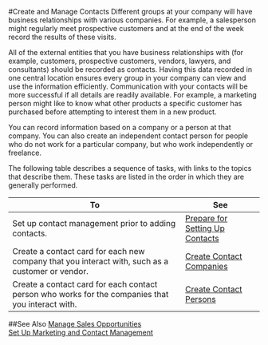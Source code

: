 <properties
                pageTitle="Create and Manage Contacts | Project “Madeira”"
                description="Describes how to create and manage contacts in Project “Madeira”"
                services="project-madeira"
                documentationCenter=""
                authors="jswymer"
/>
<tags
    ms.service="project-madeira"
    ms.topic="article"
    ms.devlang="na"
    ms.tgt_pltfrm="na"
    ms.workload="na"
    ms.date="05/12/2016"
    ms.author="jswymer" />

#Create and Manage Contacts
Different groups at your company will have business relationships with various companies. For example, a salesperson might regularly meet prospective customers and at the end of the week record the results of these visits.

All of the external entities that you have business relationships with (for example, customers, prospective customers, vendors, lawyers, and consultants) should be recorded as contacts. Having this data recorded in one central location ensures every group in your company can view and use the information efficiently. Communication with your contacts will be more successful if all details are readily available. For example, a marketing person might like to know what other products a specific customer has purchased before attempting to interest them in a new product.

You can record information based on a company or a person at that company. You can also create an independent contact person for people who do not work for a particular company, but who work independently or freelance.

The following table describes a sequence of tasks, with links to the topics that describe them. These tasks are listed in the order in which they are generally performed.

|To |See |
|---|----|
|Set up contact management prior to adding contacts.|[Prepare for Setting Up Contacts](marketing-setup-contacts.md)|
|Create a contact card for each new company that you interact with, such as a customer or vendor.|[Create Contact Companies](marketing-create-contact-companies.md)|
|Create a contact card for each contact person who works for the companies that you interact with.|[Create Contact Persons](marketing-create-contact-persons.md)|

##See Also
[Manage Sales Opportunities](marketing-manage-sales-opportunities.md)  
[Set Up Marketing and Contact Management](marketing-setup-marketing.md)  
